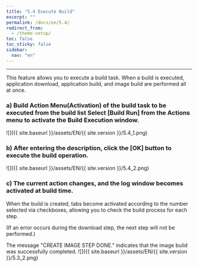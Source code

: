 ```yaml
---
title: "5.4 Execute Build"
excerpt: ""
permalink: /docs/en/5.4/
redirect_from:
  - /theme-setup/
toc: false
toc_sticky: false
sidebar:
  nav: "en"
---
```



---

This feature allows you to execute a build task. When a build is executed, application download, application build, and image build are performed all at once.

### a\) Build Action Menu\(Activation\) of the build task to be executed from the build list Select [Build Run] from the Actions menu to activate the Build Execution window.
![]({{ site.baseurl }}/assets/EN/{{ site.version }}/5.4_1.png)

### b\) After entering the description, click the [OK] button to execute the build operation.
![]({{ site.baseurl }}/assets/EN/{{ site.version }}/5.4_2.png)

### c\) The current action changes, and the log window becomes activated at build time.

When the build is created, tabs become activated according to the number selected via checkboxes, allowing you to check the build process for each step.

\(If an error occurs during the download step, the next step will not be performed.\)

The message "CREATE IMAGE STEP DONE." indicates that the image build was successfully completed.
![]({{ site.baseurl }}/assets/EN/{{ site.version }}/5.3_2.png)
